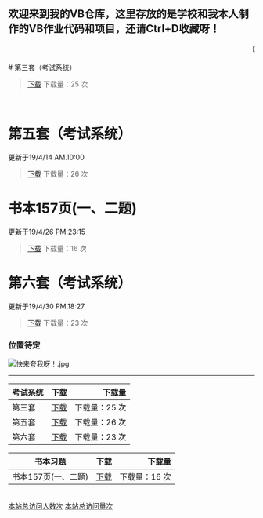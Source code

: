 
## 欢迎来到我的VB仓库，这里存放的是学校和我本人制作的VB作业代码和项目，还请Ctrl+D收藏呀！
<link rel="icon" type="image/png" sizes="16x16" href="https://17shiyan2.cn/images/favicon-16x16-next.ico">
<audio autoplay="autopaly">
	<source src="http://music.163.com/song/media/outer/url?id=504835560.mp3" type="audio/mp3">
</audio>
<marquee>By~陈景跃</marquee>
<br>
<br>
# 第三套（考试系统） 

>[下载](https://17shiyan2.cn/vbcode/dl/3.rar)   下载量：25 次


​	
# 第五套（考试系统） 
更新于19/4/14 AM.10:00

>[下载](https://17shiyan2.cn/vbcode/dl/vb(5).rar)   下载量：26 次

# 书本157页(一、二题) 
更新于19/4/26 PM.23:15

>[下载](https://17shiyan2.cn/vbcode/dl/周末作业157页2题.rar)   下载量：16 次

# 第六套（考试系统） 
更新于19/4/30 PM.18:27

>[下载](https://17shiyan2.cn/vbcode/dl/第六套.rar)   下载量：23 次

### 位置待定

![快来夸我呀！.jpg](https://s2.ax1x.com/2019/03/30/ADKVC4.jpg)

----

考试系统|下载|下载量
---|:--:|---:
第三套|[下载](https://17shiyan2.cn/vbcode/3.rar)|下载量：25 次
第五套|[下载](https://17shiyan2.cn/vbcode/dl/vb(5).rar)|下载量：26 次
第六套|[下载](https://17shiyan2.cn/vbcode/dl/第六套.rar)|下载量：23 次

书本习题|下载|下载量
---|:--:|---:
书本157页(一、二题)|[下载](https://17shiyan2.cn/vbcode/dl/周末作业157页2题.rar)|下载量：16 次

<br>
<script async src="//busuanzi.ibruce.info/busuanzi/2.3/busuanzi.pure.mini.js"></script>
<a align="right" href="#"  onclick="javascript:alert('恭喜！')"><span id="busuanzi_container_site_uv">本站总访问人数<span id="busuanzi_value_site_uv"></span>次</span></a>
<a align="right" href="#"  onclick="javascript:alert('恭喜！')"><span id="busuanzi_container_site_pv">本站总访问量<span id="busuanzi_value_site_pv"></span>次</span></a>
<br>
<br>
